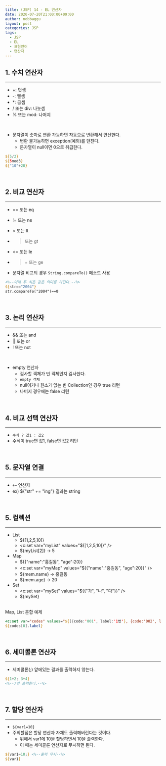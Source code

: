```yaml
---
title: (JSP) 14 - EL 연산자
date: 2020-07-20T21:00:00+09:00
author: nobbaggu
layout: post
categories: JSP
tags:
  - JSP
  - EL
  - 표현언어
  - 연산자
---
```


## 1. 수치 연산자 ##
----
+ \+: 덧셈
+ \-: 삘셈
+ \*: 곱셈
+ / 또는 div: 나눗셈
+ % 또는 mod: 나머지

<br>

+ 문자열이 숫자로 변환 가능하면 자동으로 변환해서 연산한다.
	+ 변환 불가능하면 exception(예외)를 던진다.
	+ 문자열이 null이면 0으로 취급한다.
	
~~~ jsp
${5/2}
${5mod3}
${"10"+20}
~~~

<br>

## 2. 비교 연산자 ##
----

+ == 또는 eq
+ != 또는 ne
+ < 또는 lt
+ > 또는 gt
+ <= 또는 le
+ >= 또는 ge

+ 문자열 비교의 경우 `String.compareTo()` 메소드 사용

~~~ jsp
<%--아래 두 식은 같은 의미를 가진다.--%>
${str=="2004"}
str.compareTo("2004")==0
~~~

<br>

## 3. 논리 연산자 ##
----

+ && 또는 and
+ || 또는 or
+ ! 또는 not
	
<br>

+ empty 연산자
	+ 검사할 객체가 빈 객체인지 검사한다.
	+ `empty 객체`
	+ null이거나 원소가 없는 빈 Collection인 경우 true 리턴
	+ 나머지 경우에는 false 리턴
	
<br>

## 4. 비교 선택 연산자 ##
----

+ `수식 ? 값1 : 값2`
+ 수식이 true면 값1, false면 값2 리턴

<br>

## 5. 문자열 연결 ##
----

+ `+=` 연산자
+ ex) ${"str" += "ing"} 결과는 string
	
<br>

## 5. 컬렉션 ##
----

+ List
	+ ${\[1,2,5,10\]}
	+ \<c:set var="myList" values="${\[1,2,5,10\]}" /\>
	+ ${myList\[2\]} -> 5
+ Map
	+ ${{"name":"홍길동", "age":20}}
	+ \<c:set var="myMap" values="${{"name":"홍길동", "age":20}}" /\>
	+ ${mem.name} -> 홍길동
	+ ${mem.age} -> 20
+ Set
	+ \<c:set var="mySet" values="${{"가", "나", "다"}}" /\>
	+ ${mySet}
		
<br>
Map, List 혼합 예제

~~~ jsp
<c:set var="codes" values="${[{code:'001', label:'1번'}, {code:'002', label:'2번'}]}" />
${codes[0].label}
~~~

<br>

## 6. 세미콜론 연산자 ##
----

+ 세미콜론(;) 앞에있는 결과를 출력하지 않는다.
	
~~~ jsp
${1+2; 3+4}
<%--7만 출력한다.--%>
~~~

<br>

## 7. 할당 연산자 ##
----

+ `${var1=10}`
+ 주의할점은 할당 연산자 자체도 출력해버린다는 것이다.
	+ 위에서 var1에 10을 할당하면서 10을 출력한다.
	+ 이 때는 세미콜론 연산자로 무시하면 된다.
		
~~~ jsp
${var1=10;} <%--출력 무시--%>
${var1}
~~~
